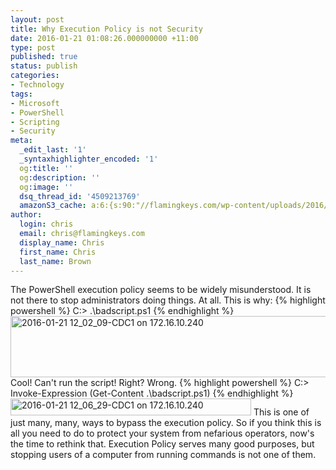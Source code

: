 ```yaml
---
layout: post
title: Why Execution Policy is not Security
date: 2016-01-21 01:08:26.000000000 +11:00
type: post
published: true
status: publish
categories:
- Technology
tags:
- Microsoft
- PowerShell
- Scripting
- Security
meta:
  _edit_last: '1'
  _syntaxhighlighter_encoded: '1'
  og:title: ''
  og:description: ''
  og:image: ''
  dsq_thread_id: '4509213769'
  amazonS3_cache: a:6:{s:90:"//flamingkeys.com/wp-content/uploads/2016/01/2016-01-21-12_02_09-CDC1-on-172.16.10.240.png";i:1105;s:90:"//flamingkeys.com/wp-content/uploads/2016/01/2016-01-21-12_06_29-CDC1-on-172.16.10.240.png";i:1106;s:97:"//flamingkeys.com/wp-content/uploads/2016/01/2016-01-21-12_02_09-CDC1-on-172.16.10.240-300x35.png";i:1105;s:97:"//flamingkeys.com/wp-content/uploads/2016/01/2016-01-21-12_02_09-CDC1-on-172.16.10.240-768x91.png";i:1105;s:97:"//flamingkeys.com/wp-content/uploads/2016/01/2016-01-21-12_02_09-CDC1-on-172.16.10.240-730x86.png";i:1105;s:97:"//flamingkeys.com/wp-content/uploads/2016/01/2016-01-21-12_06_29-CDC1-on-172.16.10.240-300x21.png";i:1106;}
author:
  login: chris
  email: chris@flamingkeys.com
  display_name: Chris
  first_name: Chris
  last_name: Brown
---
```

The PowerShell execution policy seems to be widely misunderstood. It is not there to stop administrators doing things. At all.
This is why:
{% highlight powershell %}
C:\> .\badscript.ps1
{% endhighlight %}
<img class="aligncenter size-full wp-image-1105" src="{{ site.baseurl }}/assets/2016-01-21-12_02_09-CDC1-on-172.16.10.240.png" alt="2016-01-21 12_02_09-CDC1 on 172.16.10.240" width="829" height="98" />
Cool! Can't run the script! Right?
Wrong.
{% highlight powershell %}
C:\> Invoke-Expression (Get-Content .\badscript.ps1)
{% endhighlight %}
<img src="{{ site.baseurl }}/assets/2016-01-21-12_06_29-CDC1-on-172.16.10.240.png" alt="2016-01-21 12_06_29-CDC1 on 172.16.10.240" width="385" height="27" class="aligncenter size-full wp-image-1106" />
This is one of just many, many, ways to bypass the execution policy. So if you think this is all you need to do to protect your system from nefarious operators, now's the time to rethink that. Execution Policy serves many good purposes, but stopping users of a computer from running commands is not one of them.
